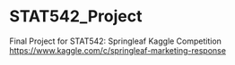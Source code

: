 # STAT542_Project
Final Project for STAT542: Springleaf Kaggle Competition
https://www.kaggle.com/c/springleaf-marketing-response

